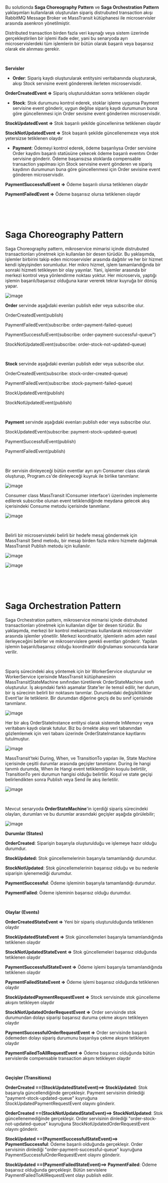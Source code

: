 Bu solutionda **Saga Choreography Pattern** ve **Saga Orchestration Pattern** yaklaşımları kullanılarak oluşturulan sipariş distrubuted transaction akışı RabbitMQ Message Broker ve MassTransit kütüphanesi ile microservisler arasında asenkron yönetilmiştir.

Distributed transaction  birden fazla veri kaynağı veya sistem üzerinde gerçekleştirilen bir işlemi ifade eder, yani bu senaryoda ayrı microservislerdeki tüm işlemlerin bir bütün olarak başarılı veya başarısız olarak ele alınması gerekir.

<br>

**Servisler**

- **Order**: Sipariş kaydı oluşturularak entitysini veritabanında oluşturarak, akışı Stock servisine event göndererek ilerleten microservisdir.
  
**OrderCreatedEvent =>** Sipariş oluşturulduktan sonra tetiklenen olaydır

- **Stock**: Stok durumunu kontrol ederek, stoklar işleme uygunsa Payment servisine event gönderir, uygun değilse sipariş kaydı durumunun buna göre güncellenmesi için Order sevisine event gönderiren microservisdir.
  
**StockUpdatedEvent =>** Stok başarılı şekilde güncellenirse tetiklenen olaydır 

**StockNotUpdatedEvent =>** Stok başarılı şekilde güncellenemeze veya stok yetersizse tetiklenen olaydır 

- **Payment**: Ödemeyi kontrol ederek, ödeme başarılıysa Order servisine Order kaydını başarılı statüsüne çekecek ödeme başarılı eventını Order servisine gönderir. Ödeme başarısızsa stoklarda compensable transaction yapılması için Stock servisine event gönderen ve sipariş kaydının durumunun buna göre güncellenmesi için Order sevisine event gönderen microservisdir.
  
**PaymentSuccessfulEvent =>** Ödeme başarılı olursa tetiklenen olaydır

**PaymentFailedEvent =>** Ödeme başarısız olursa tetiklenen olaydır   

<br><br><br>

# Saga Choreography Pattern

Saga Choreography pattern, mikroservice mimarisi içinde distrubuted transactionları yönetmek için kullanılan bir desen türüdür. Bu yaklaşımda, işlemler birbirini takip eden microservisler arasında dağıtılır ve her bir hizmet kendi işleyişinden sorumludur. Her mikro hizmet, işlem tamamlandığında bir sonraki hizmeti tetikleyen bir olay yayınlar. Yani, işlemler arasında bir merkezi kontrol veya yönlendirme noktası yoktur. Her microservis, yaptığı işlemin başarılı/başarısız olduğuna karar vererek tekrar kuyruğa bir dönüş yapar.

![image](https://github.com/user-attachments/assets/443b8426-78e4-4315-b9a7-73e9c887f8fb)


**Order** servinde aşağıdaki evenları publish eder veya subscribe olur.

OrderCreatedEvent(publish)      

PaymentFailedEvent(subscribe: order-payment-failed-queue)

PaymentSuccessfulEvent(subscribe: order-payment-successful-queue")

StockNotUpdatedEvent(subscribe: order-stock-not-updated-queue)

<br>

**Stock** servinde aşağıdaki evenları publish eder veya subscribe olur.

OrderCreatedEvent(subscribe: stock-order-created-queue) 

PaymentFailedEvent(subscribe: stock-payment-failed-queue)

StockUpdatedEvent(publish)		  

StockNotUpdatedEvent(publish)     

<br>

**Payment** servinde aşağıdaki evenları publish eder veya subscribe olur.

StockUpdatedEvent(subscribe: payment-stock-updated-queue)			

PaymentSuccessfulEvent(publish)     

PaymentFailedEvent(publish)        

<br>

Bir servisin dinleyeceği bütün eventlar ayrı ayrı Consumer class olarak oluşturup, Program.cs'de dinleyeceği kuyruk ile birlike tanımlanır.

![image](https://github.com/user-attachments/assets/985891ee-10be-4830-a375-80b0890ff8a1)


Consumer class MassTransit IConsumer interface'i üzerinden implemente edilerek subscribe olunan event tetiklendiğinde meydana gelecek akış içerisindeki Consume metodu içerisinde tanımlanır. 

![image](https://github.com/user-attachments/assets/d6309d8c-4ced-4680-bb7b-7420de6d9f20)

<br>

Belirli bir microservisteki belirli bir hedefe mesaj göndermek için MassTransit Send metodu, bir mesajı birden fazla mikro hizmete dağıtmak MassTransit Publish metodu için kullanılır.

![image](https://github.com/user-attachments/assets/6b99d507-6ab0-42a1-90ae-8a2212b2a2dd)

![image](https://github.com/user-attachments/assets/f9ad8258-886d-49e0-bdf2-be95cec63644)


<br><br><br>

# Saga Orchestration Pattern

Saga Orchestration pattern, mikroservice mimarisi içinde distrubuted transactionları yönetmek için kullanılan diğer bir desen türüdür. Bu yaklaşımda, merkezi bir kontrol mekanizması kullanılarak microservisler arasında işlemler yönetilir. Merkezi koordinatör, işlemlerin adım adım nasıl ilerleyeceğini belirler ve mikroservislere gerekli eventları gönderir. Yapılan işlemin başarılı/başarısız olduğu koordinatör doğrulaması sonucunda karar verilir.

<br>

Sipariş sürecindeki akış yöntemek için bir WorkerService oluşturulur ve WorkerService içerisinde MassTransit kütüphanesinin MassTransitStateMachine sınıfından türetilerek OrderStateMachine sınıfı oluşturulur. İş akışındaki farklı aşamalar State'ler ile temsil edilir, her durum, bir iş sürecinin belirli bir noktasını tanımlar. Durumlardaki değişikliklikler Event'lar ile tetiklenir. Bir durumdan diğerine geçiş de bu sınıf içerisinde tanımlanır.

![image](https://github.com/user-attachments/assets/9d2c8596-aba6-45a8-9382-82b828e9609b)

Her bir akış OrderStateInstance entitysi olarak sistemde InMemory veya veritabanı kaydı olarak tutulur. Biz bu örnekte akışı veri tabanından gözlemlemek için veri tabanı üzerinde OrderStateInstance kayıtlarını tutulmuştur.

![image](https://github.com/user-attachments/assets/2c4120ac-1cdd-40e6-8c6e-0d13f497fa8e)


MassTransit'teki During, When, ve TransitionTo yapıları ile, State Machine içerisinde çeşitli durumlar arasında geçişler tanımlanır. During ile hangi tanımlı durumda, When ile Hangi event tetiklendiğinin koşulu belirtilir, TransitionTo yeni durumun hangisi olduğu belirtilir. Koşul ve state geçişi belirlendikten sonra Publish veya Send ile akış ilerletilir.

![image](https://github.com/user-attachments/assets/afe1b94a-5b63-4daf-9916-e51795d37143)


<br>

Mevcut senaryoda **OrderStateMachine**'in içerdiği sipariş sürecindeki olayları, durumları ve bu durumlar arasındaki geçişler aşağıda görülebilir;

![image](https://github.com/user-attachments/assets/ab173e22-4745-46cc-a10a-728d9042c228)

**Durumlar (States)**

**OrderCreated**: Siparişin başarıyla oluşturulduğu ve işlemeye hazır olduğu durumdur.

**StockUpdated:** Stok güncellemelerinin başarıyla tamamlandığı durumdur.

**StockNotUpdated**: Stok güncellemelerinin başarısız olduğu ve bu nedenle siparişin işlenemediği durumdur.

**PaymentSuccessful**: Ödeme işleminin başarıyla tamamlandığı durumdur.

**PaymentFailed**: Ödeme işleminin başarısız olduğu durumdur.

<br>

**Olaylar (Events)**

**OrderCreatedStateEvent =>** Yeni bir sipariş oluşturulduğunda tetiklenen olaydır

**StockUpdatedStateEvent =>** Stok güncellemeleri başarıyla tamamlandığında tetiklenen olaydır

**StockNotUpdatedStateEvent =>** Stok güncellemeleri başarısız olduğunda tetiklenen olaydır

**PaymentSuccessfulStateEvent =>** Ödeme işlemi başarıyla tamamlandığında tetiklenen olaydır

**PaymentFailedStateEvent =>** Ödeme işlemi başarısız olduğunda tetiklenen olaydır

**StockUpdatedPaymentRequestEvent =>** Stock servisinde stok güncelleme akışını tetikleyen olaydır

**StockNotUpdatedOrderRequestEvent =>** Order servisinde stok durumundan dolayı siparişi başarısız duruma çekme akışını tetikleyen olaydır

**PaymentSuccessfulOrderRequestEvent =>** Order servisinde başarılı ödemeden dolayı sipariş durumunu başarılıya çekme akışını tetikleyen olaydır

**PaymentFailedToAllRequestEvent =>** Ödeme başarısız olduğunda bütün servislerde compensable transaction akşını tetikleyen olaydır

<br>

**Geçişler (Transitions)**

**OrderCreated ==(StockUpdatedStateEvent)==> StockUpdated**: Stok başarıyla güncellendiğinde gerçekleşir. Payment servisinin dinlediği "payment-stock-updated-queue" kuyruğuna StockUpdatedPaymentRequestEvent olayını gönderir.

**OrderCreated ==(StockNotUpdatedStateEvent)==> StockNotUpdated**: Stok güncellenemediğinde gerçekleşir. Order servisinin dinlediği "order-stock-not-updated-queue" kuyruğuna StockNotUpdatedOrderRequestEvent olayını gönderir.

**StockUpdated ==(PaymentSuccessfulStateEvent)==> PaymentSuccessful**: Ödeme başarılı olduğunda gerçekleşir. Order servisinin dinlediği "order-payment-successful-queue" kuyruğuna PaymentSuccessfulOrderRequestEvent olayını gönderir.

**StockUpdated ==(PaymentFailedStateEvent)==> PaymentFailed**: Ödeme başarısız olduğunda gerçekleşir. Bütün servislere PaymentFailedToAllRequestEvent olayı publish edilir.
